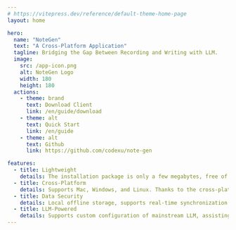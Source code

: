 ```yaml
---
# https://vitepress.dev/reference/default-theme-home-page
layout: home

hero:
  name: "NoteGen"
  text: "A Cross-Platform Application"
  tagline: Bridging the Gap Between Recording and Writing with LLM.
  image:
    src: /app-icon.png
    alt: NoteGen Logo
    width: 180
    height: 180
  actions:
    - theme: brand
      text: Download Client
      link: /en/guide/download
    - theme: alt
      text: Quick Start
      link: /en/guide
    - theme: alt
      text: Github
      link: https://github.com/codexu/note-gen

features:
  - title: Lightweight
    details: The installation package is only a few megabytes, free of charge, with no ads or bundled software.
  - title: Cross-Platform
    details: Supports Mac, Windows, and Linux. Thanks to the cross-platform capabilities of Tauri2, it will also support iOS and Android in the future.
  - title: Data Security
    details: Local offline storage, supports real-time synchronization to private GitHub repositories with version history rollback.
  - title: LLM-Powered
    details: Supports custom configuration of mainstream LLM, assisting you in completing recording, writing, and organization tasks.
---
```


<FeatureShow />

<script setup>
import FeatureShow from '../components/FeatureShow.vue'
</script>